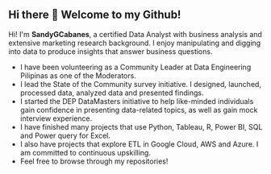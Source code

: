 ## Hi there 👋  Welcome to my Github!


Hi! I'm **SandyGCabanes**, a certified Data Analyst with business analysis and extensive marketing research background.  I enjoy manipulating and digging into data to produce insights that answer business questions.   

- I have been volunteering as a Community Leader at Data Engineering Pilipinas as one of the Moderators.
- I lead the State of the Community survey initiative. I designed, launched, processed data, analyzed data and presented findings.
- I started the DEP DataMasters initiative to help like-minded individuals gain confidence in presenting data-related topics, as well as gain mock interview experience.
- I have finished many projects that use Python, Tableau, R, Power BI, SQL and Power query for Excel.
- I also have projects that explore ETL in Google Cloud, AWS and Azure.  I am committed to continuous upskilling.
- Feel free to browse through my repositories!

